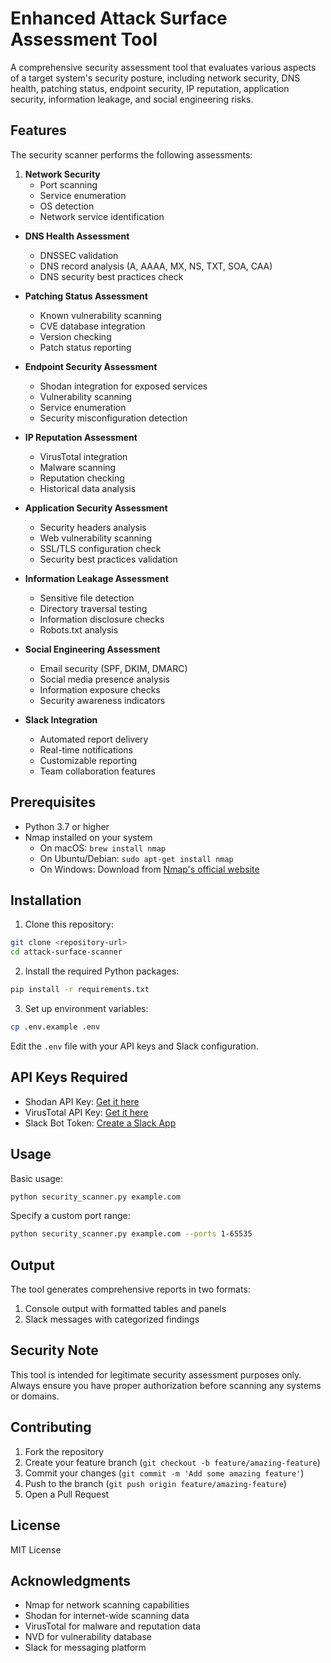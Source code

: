 # Enhanced Attack Surface Assessment Tool

A comprehensive security assessment tool that evaluates various aspects of a target system's security posture, including network security, DNS health, patching status, endpoint security, IP reputation, application security, information leakage, and social engineering risks.

## Features

The security scanner performs the following assessments:

1. **Network Security**
   - Port scanning
   - Service enumeration
   - OS detection
   - Network service identification

- **DNS Health Assessment**
  - DNSSEC validation
  - DNS record analysis (A, AAAA, MX, NS, TXT, SOA, CAA)
  - DNS security best practices check

- **Patching Status Assessment**
  - Known vulnerability scanning
  - CVE database integration
  - Version checking
  - Patch status reporting

- **Endpoint Security Assessment**
  - Shodan integration for exposed services
  - Vulnerability scanning
  - Service enumeration
  - Security misconfiguration detection

- **IP Reputation Assessment**
  - VirusTotal integration
  - Malware scanning
  - Reputation checking
  - Historical data analysis

- **Application Security Assessment**
  - Security headers analysis
  - Web vulnerability scanning
  - SSL/TLS configuration check
  - Security best practices validation

- **Information Leakage Assessment**
  - Sensitive file detection
  - Directory traversal testing
  - Information disclosure checks
  - Robots.txt analysis

- **Social Engineering Assessment**
  - Email security (SPF, DKIM, DMARC)
  - Social media presence analysis
  - Information exposure checks
  - Security awareness indicators

- **Slack Integration**
  - Automated report delivery
  - Real-time notifications
  - Customizable reporting
  - Team collaboration features

## Prerequisites

- Python 3.7 or higher
- Nmap installed on your system
  - On macOS: `brew install nmap`
  - On Ubuntu/Debian: `sudo apt-get install nmap`
  - On Windows: Download from [Nmap's official website](https://nmap.org/download.html)

## Installation

1. Clone this repository:
```bash
git clone <repository-url>
cd attack-surface-scanner
```

2. Install the required Python packages:
```bash
pip install -r requirements.txt
```

3. Set up environment variables:
```bash
cp .env.example .env
```
Edit the `.env` file with your API keys and Slack configuration.

## API Keys Required

- Shodan API Key: [Get it here](https://account.shodan.io/register)
- VirusTotal API Key: [Get it here](https://www.virustotal.com/gui/join-us)
- Slack Bot Token: [Create a Slack App](https://api.slack.com/apps)

## Usage

Basic usage:
```bash
python security_scanner.py example.com
```

Specify a custom port range:
```bash
python security_scanner.py example.com --ports 1-65535
```

## Output

The tool generates comprehensive reports in two formats:
1. Console output with formatted tables and panels
2. Slack messages with categorized findings

## Security Note

This tool is intended for legitimate security assessment purposes only. Always ensure you have proper authorization before scanning any systems or domains.

## Contributing

1. Fork the repository
2. Create your feature branch (`git checkout -b feature/amazing-feature`)
3. Commit your changes (`git commit -m 'Add some amazing feature'`)
4. Push to the branch (`git push origin feature/amazing-feature`)
5. Open a Pull Request

## License

MIT License

## Acknowledgments

- Nmap for network scanning capabilities
- Shodan for internet-wide scanning data
- VirusTotal for malware and reputation data
- NVD for vulnerability database
- Slack for messaging platform 